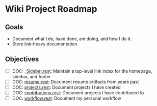 Wiki Project Roadmap
======================

Goals
-----
* Document what I do, have done, am doing, and how I do it.
* Store link-heavy documentation


Objectives
-----------
- [ ] DOC: [_Sidebar.rest](https://github.com/westurner/wiki/wiki/_Sidebar): Maintain a top-level link index for the homepage, sidebar, and footer
- [ ] DOC: [resume.rest](https://github.com/westurner/wiki/wiki/resume): Document resume artifacts from years past
- [ ] DOC: [projects.rest](https://github.com/westurner/wiki/wiki/resume): Document projects I have created
- [ ] DOC: [contributions.rest](https://github.com/westurner/wiki/wiki/resume): Document projects I have contributed to
- [ ] DOC: [workflow.rest](https://github.com/westurner/wiki/wiki/resume): Document my personal workflow